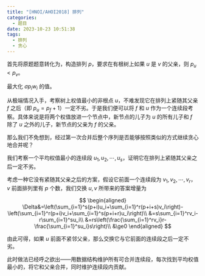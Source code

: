 ```yaml
---
title: "[HNOI/AHOI2018] 排列"
categories:
  - 题目
date: 2023-10-23 10:51:38
tags:
  - 排列
  - 贪心
---
```

首先将原题题意转化为，构造排列 $p$，要求在有根树上如果 $u$ 是 $v$ 的父亲，则 $p_u<p_v$。

最大化 $\sigma p_iw_i$ 的值。

从极端情况入手，考察树上权值最小的非根点 $u$，不难发现它在排列上紧随其父亲 $f$ 之后（即 $p_u=p_f+1$）一定不劣。于是我们便可以将 $f$ 和 $u$ 作为一个连续段考察。具体来说是将两个权值放进一个节点中，新节点的儿子为 $u$ 的所有儿子和 $f$ 除了 $u$ 之外的儿子，新节点的父亲为 $f$ 的父亲。

那么我们不免想到，经过第一次合并后整个序列是否能够按照类似的方式继续贪心地合并呢？

我们考察一个平均权值最小的连续段 $u_1,u_2,\cdots,u_s$，证明它在排列上紧随其父亲之后一定不劣。

考虑一种它没有紧随其父亲之后的方案，假设它前面一个连续段为 $v_1,v_2,\cdots,v_r$，$v$ 前面排列里有 $p$ 个数，我们交换 $u,v$ 所带来的答案增量为

$$
\begin{aligned}
\Delta&=\left(\sum_{i=1}^s(p+i)u_i+\sum_{i=1}^r(p+i+s)v_i\right)-\left(\sum_{i=1}^r(p+i)v_i+\sum_{i=1}^s(p+i+r)u_i\right)\\
&=s\sum_{i=1}^rv_i-r\sum_{i=1}^su_i\\
&=rs\left(\frac{\sum_{i=1}^rv_i}r-\frac{\sum_{i=1}^su_i}s\right)\\
&\ge0
\end{aligned}
$$

由此可得，如果 $u$ 前面不紧邻父亲，那么交换它与它前面的连续段之后一定不劣。

此时做法已经呼之欲出——用数据结构维护所有可合并连续段，每次找到平均权值最小的，将它和父亲合并，同时维护连续段内贡献。